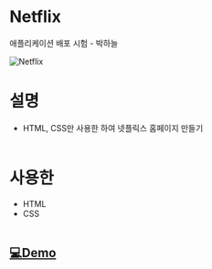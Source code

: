 # Netflix
애플리케이션 배포 시험 - 박하늘

![Netflix](https://github.com/user-attachments/assets/4ccf5205-074f-4ca4-b296-a2667df74aad)

# 설명
- HTML, CSS만 사용한 하여 넷플릭스 홈페이지 만들기
<br><br>

# 사용한
- HTML
- CSS
<br><br>

## [💻Demo](https://song0331.github.io/Netflix/)
